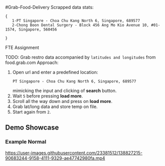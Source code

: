 #Grab-Food-Delivery
Scrapped data stats:

```
{
   1-PT Singapore - Choa Chu Kang North 6, Singapore, 689577
   2-Chong Boon Dental Surgery - Block 456 Ang Mo Kio Avenue 10, #01-1574, Singapore, 560456

}
```

FTE Assignment

TODO: Grab restro data accompanied by `latitudes and longitudes` from food.grab.com
Approach:

1. Open url and enter a predefined location:
   ```
   PT Singapore - Choa Chu Kang North 6, Singapore, 689577
   ```
   mimicking the input and clicking of **search** button.
2. Wait `5` before pressing **load more**.
3. Scroll all the way down and press on **load more**.
4. Grab lat/long data and store temp on file.
5. Start again from `2`.

## Demo Showcase

### Example Normal

https://user-images.githubusercontent.com/23381512/138827215-90683244-9158-4111-9329-ae47742980fa.mp4


